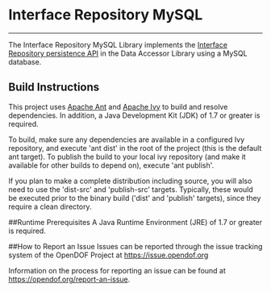 Interface Repository MySQL
====
***

The Interface Repository MySQL Library implements the [Interface Repository persistence API](../interface-repository-data-accessor/README.md)
in the Data Accessor Library using a MySQL database.

## Build Instructions
This project uses [Apache Ant](http://ant.apache.org/) and [Apache Ivy](http://ant.apache.org/ivy/) to build and resolve dependencies. In addition, 
a Java Development Kit (JDK) of 1.7 or greater is required.

To build, make sure any dependencies are available in a configured Ivy repository, and execute 'ant dist' in the root of the project (this is the 
default ant target). To publish the build to your local ivy repository (and make it available for other builds to depend on), execute 'ant publish'.

If you plan to make a complete distribution including source, you will also need to use the 'dist-src' and 'publish-src' targets.
Typically, these would be executed prior to the binary build ('dist' and 'publish' targets), since they require a clean directory.

##Runtime Prerequisites
A Java Runtime Environment (JRE) of 1.7 or greater is required.

##How to Report an Issue
Issues can be reported through the issue tracking system of the OpenDOF Project at https://issue.opendof.org

Information on the process for reporting an issue can be found at https://opendof.org/report-an-issue.